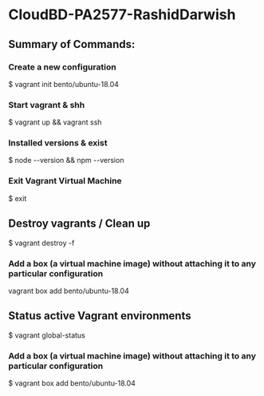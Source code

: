 # CloudBD-PA2577-RashidDarwish

## Summary of Commands:

### Create a new configuration
$ vagrant init bento/ubuntu-18.04 

### Start vagrant & shh
$ vagrant up && vagrant ssh

### Installed versions & exist
$ node --version && npm --version

### Exit Vagrant Virtual Machine
$ exit

## Destroy vagrants / Clean up 
$ vagrant destroy -f

### Add a box (a virtual machine image) without attaching it to any particular configuration
vagrant box add bento/ubuntu-18.04

## Status active Vagrant environments
$ vagrant global-status

 ### Add a box (a virtual machine image) without attaching it to any particular configuration
$ vagrant box add bento/ubuntu-18.04